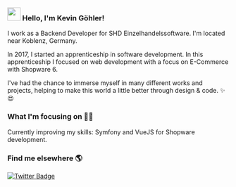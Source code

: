 ### <img src="https://media.giphy.com/media/hvRJCLFzcasrR4ia7z/giphy.gif" width="30px"> Hello, I'm Kevin Göhler!

I work as a Backend Developer for SHD Einzelhandelssoftware. I'm located near Koblenz, Germany.

In 2017, I started an apprenticeship in software development. In this apprenticeship I focused on web development with a focus on E-Commerce with Shopware 6.

I've had the chance to immerse myself in many different works and projects, helping to make this world a little better through design & code. ✨😍

### What I'm focusing on 👨‍💻

Currently improving my skills: Symfony and VueJS for Shopware development.<br />


### Find me elsewhere 🌎

[![Twitter Badge](https://img.shields.io/badge/-Twitter-1ca0f1?style=flat-square&labelColor=1ca0f1&logo=twitter&logoColor=white&link=https://twitter.com/_diogorodrigues)](https://twitter.com/kev_goehl)
